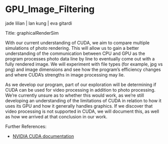 # GPU_Image_Filtering

jade lilian | lan kung | eva gitardi

Title: graphicalRenderSim

With our current understanding of CUDA, we aim to compare multiple simulations of photo rendering. This will allow us to gain a better understanding of the communication between CPU and GPU as the program processes photo data line by line to eventually come out with a fully rendered image. We will experiment with file types (for example, jpg vs png) and image dimensions and see how the program’s efficiency changes and where CUDA’s strengths in image processing may lie.

As we develop our program, part of our exploration will be determining if CUDA can be used for video processing in addition to photo processing. We’re currently unsure as to whether this would work, as we’re still developing an understanding of the limitations of CUDA in relation to how it uses its GPU and how it generally handles graphics. If we discover that video processing is not supported in CUDA, we will document this, as well as how we arrived at that conclusion in our work.

Further References: 
- [NVIDIA CUDA documentation](https://docs.nvidia.com/cuda/)
